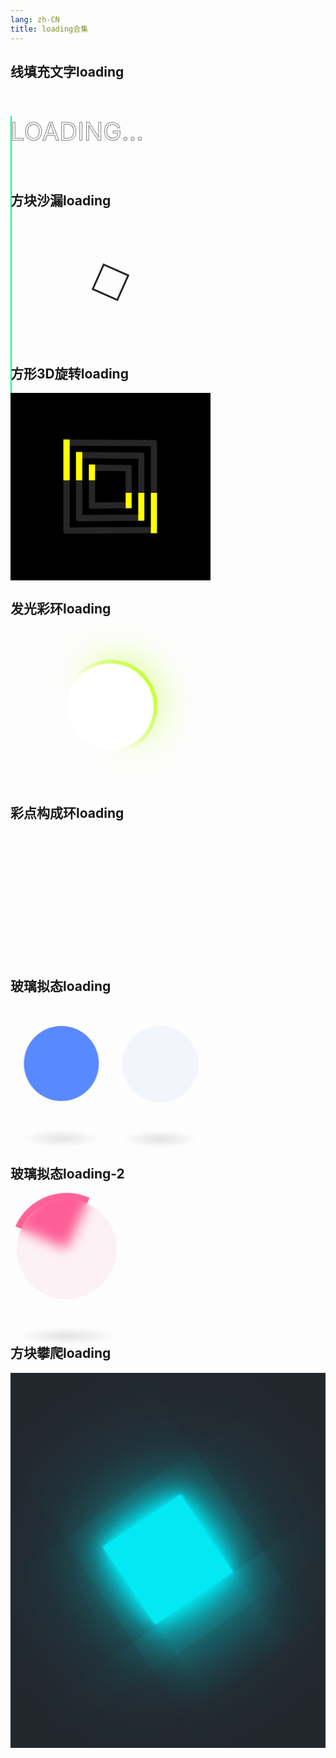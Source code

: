 ```yaml
---
lang: zh-CN
title: loading合集
---
```


## 线填充文字loading

<p class="loading-text-1" data-text="Loading...">Loading...</p>

<style>
@keyframes loading-text-1 {
  0%,10%,100% {
    width: 0%;
  }
  70%,90% {
    width: 100%;
  }
}
</style>
<style scoped>
.loading-container {
  position: relative;
  display: flex;
  justify-content: center;
  align-items: center;
  height: 300px;
  width: 320px;
}
.loading-text-1 {
  position: relative;
  font-size: 40px;
  color: transparent;
  -webkit-text-stroke: 1px rgba(0, 0, 0, 0.5);
  text-transform: uppercase;
  display: inline-block;
}
.loading-text-1::before {
  content: attr(data-text);
  position: absolute;
  top: 0;
  left: 0;
  color: #01fe87;
  -webkit-text-stroke: 1px #01fe87;
  border-right: 2px solid #01fe87;
  overflow: hidden;
  animation: loading-text-1 6s linear infinite;
}
html.dark .loading-text-1 {
  -webkit-text-stroke: 1px rgba(255, 255, 255, 0.3);
}
</style>


## 方块沙漏loading

<div class="loading-container" style="height: 200px;">
  <div class="loading-square-sandglass"></div>
</div>

<style>
@keyframes loading-square-sandglass {
  0% {
    transform: translate(-50%, -50%) rotate(0deg);
  }
  25% {
    transform: translate(-50%, -50%) rotate(180deg);
  }
  50% {
    transform: translate(-50%, -50%) rotate(180deg);
  }
  75% {
    transform: translate(-50%, -50%) rotate(360deg);
  }
  100% {
    transform: translate(-50%, -50%) rotate(360deg);
  }
}
@keyframes loading-square-sandglass-bg {
  0% {
    height: 0;
  }
  25% {
    height: 0;
  }
  50% {
    height: 42px;
  }
  75% {
    height: 42px;
  }
  100% {
    height: 0;
  }
}
</style>
<style scoped>
.loading-square-sandglass {
  position: absolute;
  top: 50%;
  left: 50%;
  transform: translate(-50%, -50%);
  width: 40px;
  height: 40px;
  border: 3px solid #262626;
  animation: loading-square-sandglass 2s linear infinite;
}
.loading-square-sandglass::before {
  content: '';
  position: absolute;
  top: 0;
  left: 0;
  margin: -1px;
  height: 42px;
  width: 42px;
  background-color: #262626;
  animation: loading-square-sandglass-bg 2s linear infinite;
}
html.dark .loading-square-sandglass {
  border: 3px solid #fff;
}
html.dark .loading-square-sandglass::before {
  background-color: #fff;
}
</style>


## 方形3D旋转loading

<div class="loading-container" style="background-color: #000;">
  <div class="loading-3d-3square">
    <span></span>
    <span></span>
    <span></span>
  </div>
</div>

<style>
@keyframes loading-3d-3square {
  0% {
    transform: rotateY(0deg);
  }
  100% {
    transform: rotateY(360deg);
  }
}
</style>

<style scoped>
.loading-3d-3square {
  position: absolute;
  top: 50%;
  left: 50%;
  transform: translate(-50%, -50%);
  width: 150px;
  height: 150px;
  perspective: 600px;
}
.loading-3d-3square span {
  position: absolute;
  border: 10px solid #262626;
  border-radius: 4px;
}
.loading-3d-3square span::before {
  content: '';
  position: absolute;
  top: -10px;
  left: -10px;
  width: 10px;
  height: 50%;
  background-color: #ff0;
}
.loading-3d-3square span::after {
  content: '';
  position: absolute;
  bottom: -10px;
  right: -10px;
  width: 10px;
  height: 50%;
  background-color: #ff0;
}
.loading-3d-3square span:nth-child(1) {
  top: 0;
  left: 0;
  right: 0;
  bottom: 0;
  animation: loading-3d-3square 8s linear infinite;
}
.loading-3d-3square span:nth-child(2) {
  top: 20px;
  left: 20px;
  right: 20px;
  bottom: 20px;
  animation: loading-3d-3square 4s linear infinite;
}
.loading-3d-3square span:nth-child(3) {
  top: 40px;
  left: 40px;
  right: 40px;
  bottom: 40px;
  animation: loading-3d-3square 2s linear infinite;
}
</style>


## 发光彩环loading

<div class="loading-container" style="height: 250px;">
  <div class="loading-glow-ring"></div>
</div>

<style>
@keyframes loading-glow-ring {
  0% {
    transform: rotate(0deg);
    filter: hue-rotate(0deg);
  }
  100% {
    transform: rotate(360deg);
    filter: hue-rotate(360deg);
  }
}
</style>

<style scoped>
.loading-glow-ring {
  position: relative;
  height: 150px;
  width: 150px;
  border-radius: 50%;
  background: linear-gradient(45deg, transparent, transparent 40%, #e5f403);
  animation: loading-glow-ring 2s linear infinite;
}
.loading-glow-ring::before {
  content: '';
  position: absolute;
  top: 6px;
  bottom: 6px;
  left: 6px;
  right: 6px;
  background: #fff;
  border-radius: 50%;
  z-index: 100;
}
.loading-glow-ring::after {
  content: '';
  position: absolute;
  top: 0px;
  bottom: 0px;
  left: 0px;
  right: 0px;
  background: linear-gradient(45deg, transparent, transparent 40%, #e5f403);
  border-radius: 50%;
  z-index: 1;
  filter: blur(30px);
}
html.dark .loading-glow-ring::before {
  background-color: #22272e;
}
</style>


## 彩点构成环loading

<section class="loading-container" style="height: 200px;">
  <div class="color-spot-loading">
    <span style="--idx:1;"></span>
    <span style="--idx:2;"></span>
    <span style="--idx:3;"></span>
    <span style="--idx:4;"></span>
    <span style="--idx:5;"></span>
    <span style="--idx:6;"></span>
    <span style="--idx:7;"></span>
    <span style="--idx:8;"></span>
    <span style="--idx:9;"></span>
    <span style="--idx:10;"></span>
    <span style="--idx:11;"></span>
    <span style="--idx:12;"></span>
    <span style="--idx:13;"></span>
    <span style="--idx:14;"></span>
    <span style="--idx:15;"></span>
    <span style="--idx:16;"></span>
    <span style="--idx:17;"></span>
    <span style="--idx:18;"></span>
    <span style="--idx:19;"></span>
    <span style="--idx:20;"></span>
  </div>
</section>

<style>
@keyframes color-spot-loading-bg {
  0% {
    filter: hue-rotate(0deg);
  }
  100% {
    filter: hue-rotate(360deg);
  }
}
@keyframes color-spot-loading-item {
  0% {
    transform: scale(1);
  }
  80%, 100% {
    transform: scale(0);
  }
}
</style>
<style scoped>
.color-spot-loading {
  position: relative;
  width: 80px;
  height: 80px;
}
.color-spot-loading span {
  position: absolute;
  top: 0;
  left: 0;
  width: 100%;
  height: 100%;
  transform: rotate(calc(18deg * var(--idx)));
}
.color-spot-loading span::before {
  position: absolute;
  top: 0;
  left: 0;
  width: 15px;
  height: 15px;
  content: "";
  transform: scale(0);
  animation: color-spot-loading-item 2s linear infinite;
  animation-delay: calc(0.1s * var(--idx));
  border-radius: 50%;
  background-color: #0f0;
  box-shadow: 0 0 10px #0f0, 0 0 20px #0f0, 0 0 40px #0f0, 0 0 60px #0f0;
}
</style>


## 玻璃拟态loading

<div>
  <div class="loading-glass-circle">
    <span></span>
    <span></span>
  </div>
</div>

<style>
@keyframes loading-glass-circle-one {
  0%, 100% {
    transform: translateX(-80px);
  }
  50% {
    transform: translateX(80px);
  }
}
</style>
<style scoped>
.loading-glass-circle {
  position: relative;
  width: 120px;
  height: 120px;
  margin: 50px 100px 100px;
}
.loading-glass-circle span {
  position: absolute;
  top: 0;
  left: 0;
  width: 100%;
  height: 100%;
  background:#5989ff;
  border-radius: 50%;
  animation: loading-glass-circle-one ease-in-out 2s infinite;
}
.loading-glass-circle span:nth-child(2) {
  background-color: rgba(56, 109, 241, 0.05);
  backdrop-filter: blur(10px);
  border: 1px solid rgba(255, 255, 255, 0.1);
  animation-delay: -1s;
}
.loading-glass-circle span::before {
  content: '';
  position: absolute;
  bottom: -80px;
  left: -20%;
  width: 140%;
  height: 40px;
  border-radius: 50%;
  background: radial-gradient(rgba(0,0,0,0.1),transparent,transparent);
}
</style>


## 玻璃拟态loading-2

<div style="margin-bottom: 60px;">
  <div class="loading-glass-circle-2">
    <span></span>
    <span></span>
  </div>
</div>

<style>
@keyframes loading-glass-circle-two {
  0% {
    transform: rotate(0deg);
  }
  100% {
    transform: rotate(360deg);
  }
}
</style>
<style scoped>
.loading-glass-circle-2 {
  position: relative;
  width: 180px;
  height: 180px;
}
.loading-glass-circle-2 span:nth-child(1) {
  position: absolute;
  top: 10px;
  left: 10px;
  right: 10px;
  bottom: 10px;
  background-color: rgba(233, 30, 99, 0.05);
  border-radius: 50%;
  backdrop-filter: blur(10px);
  border: 1px solid rgba(255, 255, 255, 0.1);
  z-index: 2;
}
.loading-glass-circle-2 span:nth-child(2) {
  position: absolute;
  top: 0;
  left: 0;
  width: 100%;
  height: 100%;
  display: block;
  border-radius: 50%;
  z-index: 1;
  overflow: hidden;
  animation: loading-glass-circle-two 1s linear infinite;
}
.loading-glass-circle-2 span:nth-child(2)::before {
  content: '';
  position: absolute;
  top: -50%;
  left: -50%;
  width: 100%;
  height: 100%;
  background: #ff6198;
}
.loading-glass-circle-2 span:nth-child(1)::before {
  content: '';
  position: absolute;
  bottom: -80px;
  left: -20%;
  width: 140%;
  height: 40px;
  border-radius: 50%;
  background: radial-gradient(rgba(0,0,0,0.1),transparent,transparent);
}
</style>


## 方块攀爬loading

<div class="loading-climb-outer-container">
  <div class="loading-climb-container">
    <div class="loading-climb-box">
      <div class="loading-climb-cube"></div>
    </div>
  </div>
</div>

<style>
@keyframes loading-cube-climb-boxmove {
  0% {
    transform: translateX(0px);
  }
  100% {
    transform: translateX(-150px);
  }
}
@keyframes loading-cube-climb-cubemove {
  0% {
    transform: rotate(0deg);
  }
  60% {
    transform: rotate(90deg);
  }
  65% {
    transform: rotate(85deg);
  }
  70% {
    transform: rotate(90deg);
  }
  75% {
    transform: rotate(87.5deg);
  }
  80%, 100% {
    transform: rotate(90deg);
  }
}
</style>

<style scoped>
.loading-climb-outer-container {
  display: flex;
  justify-content: center;
  align-items: center;
  height: 600px;
  background-color: #22272e;
  overflow: hidden;
}
.loading-climb-container {
  position: relative;
  width: 100%;
  transform: rotate(-35deg);
}
.loading-climb-container .loading-climb-box { 
  position: relative;
  left: -150px;
  display: flex;
  justify-content: center;
  align-items: center;
  width: calc(100% + 300px);
  -webkit-box-reflect: below 1px linear-gradient(transparent, #0004);
  animation: loading-cube-climb-boxmove 1.5s ease-in-out infinite;
}
.loading-climb-box .loading-climb-cube {
  position: relative;
  width: 150px;
  height: 150px;
  background-color: #03e9f4;
  box-shadow: 0 0 5px rgba(3, 233, 244, 1),
              0 0 25px rgba(3, 233, 244, 1),
              0 0 50px rgba(3, 233, 244, 1),
              0 0 100px rgba(3, 233, 244, 1),
              0 0 200px rgba(3, 233, 244, 1);
  transform-origin: bottom right;
  animation: loading-cube-climb-cubemove 1.5s ease-in-out infinite;
}
</style>

